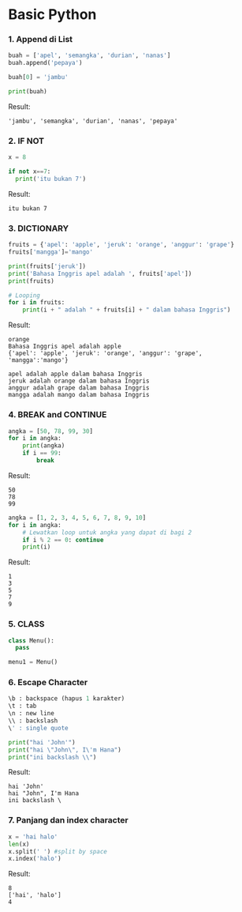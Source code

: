 # Basic Python
### 1. Append di List
```python
buah = ['apel', 'semangka', 'durian', 'nanas']
buah.append('pepaya')

buah[0] = 'jambu'

print(buah)
```
Result:
```
'jambu', 'semangka', 'durian', 'nanas', 'pepaya'
```
### 2. IF NOT
```python
x = 8

if not x==7:
  print('itu bukan 7')
```
Result:
```
itu bukan 7
```
### 3. DICTIONARY
```python
fruits = {'apel': 'apple', 'jeruk': 'orange', 'anggur': 'grape'}      
fruits['mangga']='mango'  

print(fruits['jeruk'])
print('Bahasa Inggris apel adalah ', fruits['apel'])
print(fruits)

# Looping
for i in fruits:
    print(i + " adalah " + fruits[i] + " dalam bahasa Inggris")
```
Result:
```
orange
Bahasa Inggris apel adalah apple
{'apel': 'apple', 'jeruk': 'orange', 'anggur': 'grape', 'mangga':'mango'}

apel adalah apple dalam bahasa Inggris
jeruk adalah orange dalam bahasa Inggris
anggur adalah grape dalam bahasa Inggris
mangga adalah mango dalam bahasa Inggris
```
### 4. BREAK and CONTINUE
```python
angka = [50, 78, 99, 30]
for i in angka:
    print(angka)
    if i == 99:
        break
```
Result:
```
50
78
99
```
```python
angka = [1, 2, 3, 4, 5, 6, 7, 8, 9, 10]
for i in angka:
    # Lewatkan loop untuk angka yang dapat di bagi 2
    if i % 2 == 0: continue
    print(i)
```
Result:
```
1
3
5
7
9
```
### 5. CLASS
```python
class Menu():
  pass

menu1 = Menu()
```
### 6. Escape Character
```python
\b : backspace (hapus 1 karakter)
\t : tab
\n : new line
\\ : backslash 
\' : single quote
```
```python
print("hai 'John'")
print("hai \"John\", I\'m Hana")
print("ini backslash \\")
```
Result:
```
hai 'John'
hai "John", I'm Hana
ini backslash \
```
### 7. Panjang dan index character
```python
x = 'hai halo'
len(x)
x.split(' ') #split by space 
x.index('halo')
```
Result:
```
8
['hai', 'halo']
4
```

